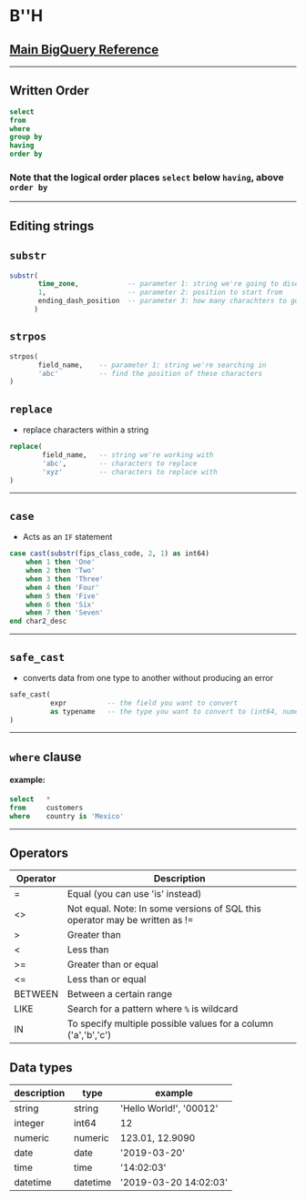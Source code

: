 # B''H

## [Main BigQuery Reference](https://cloud.google.com/bigquery/docs/reference/standard-sql/functions-and-operators)

---

## Written Order

```sql
select  
from 
where 
group by 
having 
order by 
```

### Note that the logical order places `select` below `having`, above `order by`
---

## Editing strings

## `substr`

```sql
substr(
       time_zone,            -- parameter 1: string we're going to disect
       1,                    -- parameter 2: position to start from
       ending_dash_position  -- parameter 3: how many charachters to go for 
      )
```

## `strpos`

```sql
strpos(
       field_name,    -- parameter 1: string we're searching in
       'abc'          -- find the position of these characters
)
```

## `replace`
- replace characters within a string

```sql
replace(
        field_name,   -- string we're working with
        'abc',        -- characters to replace
        'xyz'         -- characters to replace with
)
```

---

## `case`
- Acts as an `IF` statement

```sql
case cast(substr(fips_class_code, 2, 1) as int64)
    when 1 then 'One'
    when 2 then 'Two'
    when 3 then 'Three'
    when 4 then 'Four'
    when 5 then 'Five'
    when 6 then 'Six'
    when 7 then 'Seven'
end char2_desc
```

---

## `safe_cast`
- converts data from one type to another without producing an error

```sql
safe_cast(
          expr          -- the field you want to convert
          as typename   -- the type you want to convert to (int64, numeric, string, date, etc)
)
```

---

## `where` clause

#### example:
```sql
select   *
from     customers
where    country is 'Mexico'
```

---

## Operators
|Operator|Description|
|---|---|
|=|Equal (you can use 'is' instead) |
|<>|Not equal. Note: In some versions of SQL this operator may be written as !=|
|>|Greater than|
|<|Less than|
|>=|Greater than or equal|
|<=|Less than or equal|
|BETWEEN|Between a certain range|
|LIKE|Search for a pattern where `%` is wildcard|
|IN|To specify multiple possible values for a column ('a','b','c') |

## Data types
|description|type|example|
|---|---|---|
|string|string|'Hello World!', '00012'|
|integer|int64|12|
|numeric|numeric|123.01, 12.9090|
|date|date|'2019-03-20'|
|time|time|'14:02:03'|
|datetime|datetime|'2019-03-20 14:02:03'|